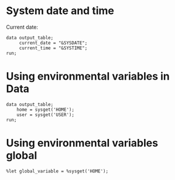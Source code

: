 #                  System date and time

Current date:

```SAS
data output_table;
     current_date = "&SYSDATE";
     current_time = "&SYSTIME";
run;
```










#                  Using environmental variables in Data

```SAS
data output_table;
    home = sysget('HOME');
    user = sysget('USER');
run;
```











#                  Using environmental variables global

```SAS
%let global_variable = %sysget('HOME');
```